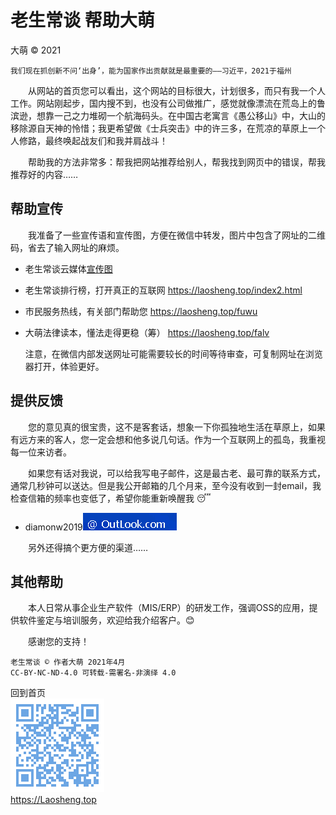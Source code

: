 老生常谈 帮助大萌
=================
大萌 © 2021

	我们现在抓创新不问‘出身’，能为国家作出贡献就是最重要的——习近平，2021于福州

　　从网站的首页您可以看出，这个网站的目标很大，计划很多，而只有我一个人工作。网站刚起步，国内搜不到，也没有公司做推广，感觉就像漂流在荒岛上的鲁滨逊，想靠一己之力堆砌一个航海码头。在中国古老寓言《愚公移山》中，大山的移除源自天神的怜惜；我更希望做《士兵突击》中的许三多，在荒凉的草原上一个人修路，最终唤起战友们和我并肩战斗！

　　帮助我的方法非常多：帮我把网站推荐给别人，帮我找到网页中的错误，帮我推荐好的内容……

帮助宣传
--------

　　我准备了一些宣传语和宣传图，方便在微信中转发，图片中包含了网址的二维码，省去了输入网址的麻烦。

 * 老生常谈云媒体[宣传图](../broad "报纸电视，一页通览")
 * 老生常谈排行榜，打开真正的互联网	<https://laosheng.top/index2.html>
 * 市民服务热线，有关部门帮助您	<https://laosheng.top/fuwu>
 * 大萌法律读本，懂法走得更稳（筹）	<https://laosheng.top/falv>

	注意，在微信内部发送网址可能需要较长的时间等待审查，可复制网址在浏览器打开，体验更好。

提供反馈
--------

　　您的意见真的很宝贵，这不是客套话，想象一下你孤独地生活在草原上，如果有远方来的客人，您一定会想和他多说几句话。作为一个互联网上的孤岛，我重视每一位来访者。

　　如果您有话对我说，可以给我写电子邮件，这是最古老、最可靠的联系方式，通常几秒钟可以送达。但是我公开邮箱的几个月来，至今没有收到一封email，我检查信箱的频率也变低了，希望你能重新唤醒我 😴
+ diamonw2019![邮件后缀加载中](./mail-2020.png)

　　另外还得搞个更方便的渠道……


其他帮助
---------

　　本人日常从事企业生产软件（MIS/ERP）的研发工作，强调OSS的应用，提供软件鉴定与培训服务，欢迎给我介绍客户。😊

　　感谢您的支持！

	老生常谈 © 作者大萌 2021年4月
	CC-BY-NC-ND-4.0 可转载-需署名-非演绎 4.0

回到首页  
<a href=".." title="返回老生常谈首页"><img src="../indexQR-Blue.png" /></a>  
https://Laosheng.top
